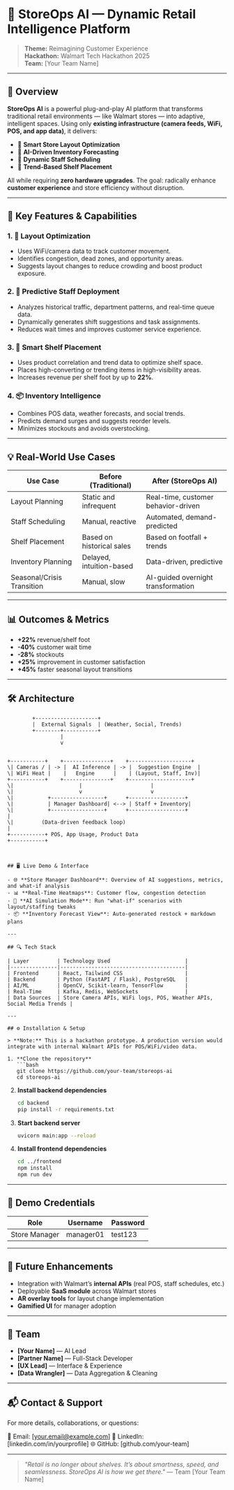 
# 🧠 StoreOps AI — Dynamic Retail Intelligence Platform

> **Theme:** Reimagining Customer Experience  
> **Hackathon:** Walmart Tech Hackathon 2025  
> **Team:** [Your Team Name]  

---

## 🚀 Overview

**StoreOps AI** is a powerful plug-and-play AI platform that transforms traditional retail environments — like Walmart stores — into adaptive, intelligent spaces. Using only **existing infrastructure (camera feeds, WiFi, POS, and app data)**, it delivers:

- 📐 **Smart Store Layout Optimization**
- 🧠 **AI-Driven Inventory Forecasting**
- 🧍 **Dynamic Staff Scheduling**
- 🧾 **Trend-Based Shelf Placement**

All while requiring **zero hardware upgrades**. The goal: radically enhance **customer experience** and store efficiency without disruption.

---

## 🔧 Key Features & Capabilities

### 1. 📐 Layout Optimization
- Uses WiFi/camera data to track customer movement.
- Identifies congestion, dead zones, and opportunity areas.
- Suggests layout changes to reduce crowding and boost product exposure.

### 2. 🧍 Predictive Staff Deployment
- Analyzes historical traffic, department patterns, and real-time queue data.
- Dynamically generates shift suggestions and task assignments.
- Reduces wait times and improves customer service experience.

### 3. 🛒 Smart Shelf Placement
- Uses product correlation and trend data to optimize shelf space.
- Places high-converting or trending items in high-visibility areas.
- Increases revenue per shelf foot by up to **22%**.

### 4. 📦 Inventory Intelligence
- Combines POS data, weather forecasts, and social trends.
- Predicts demand surges and suggests reorder levels.
- Minimizes stockouts and avoids overstocking.

---

## 💡 Real-World Use Cases

| Use Case                          | Before (Traditional)            | After (StoreOps AI)                    |
|----------------------------------|----------------------------------|----------------------------------------|
| Layout Planning                  | Static and infrequent            | Real-time, customer behavior-driven    |
| Staff Scheduling                 | Manual, reactive                 | Automated, demand-predicted            |
| Shelf Placement                  | Based on historical sales        | Based on footfall + trends             |
| Inventory Planning               | Delayed, intuition-based         | Data-driven, predictive                |
| Seasonal/Crisis Transition       | Manual, slow                     | AI-guided overnight transformation     |

---

## 📊 Outcomes & Metrics

- **+22%** revenue/shelf foot
- **-40%** customer wait time
- **-28%** stockouts
- **+25%** improvement in customer satisfaction
- **+45%** faster seasonal layout transitions

---

## 🛠️ Architecture


            +--------------------+
            |  External Signals  | (Weather, Social, Trends)
            +--------+-----------+
                     |
                     v
```

+-----------+    +---------------+    +--------------------+
\| Cameras / | -> |  AI Inference | -> |  Suggestion Engine  |
\| WiFi Heat |    |   Engine      |    | (Layout, Staff, Inv)|
+-----------+    +---------------+    +--------------------+
\|                     |                      |
\|                     v                      v
\|           +-----------------+      +------------------+
\|           | Manager Dashboard| <--> | Staff + Inventory|
\|           +-----------------+      +------------------+
|
\|         (Data-driven feedback loop)
|
+-----------+ POS, App Usage, Product Data
+-----------+



## 🖥️ Live Demo & Interface

- 🌐 **Store Manager Dashboard**: Overview of AI suggestions, metrics, and what-if analysis
- 📊 **Real-Time Heatmaps**: Customer flow, congestion detection
- 🤖 **AI Simulation Mode**: Run "what-if" scenarios with layout/staffing tweaks
- 📦 **Inventory Forecast View**: Auto-generated restock + markdown plans

---

## 🔍 Tech Stack

| Layer         | Technology Used                        |
|---------------|----------------------------------------|
| Frontend      | React, Tailwind CSS                    |
| Backend       | Python (FastAPI / Flask), PostgreSQL   |
| AI/ML         | OpenCV, Scikit-learn, TensorFlow       |
| Real-Time     | Kafka, Redis, WebSockets               |
| Data Sources  | Store Camera APIs, WiFi logs, POS, Weather APIs, Social Media Trends |

---

## ⚙️ Installation & Setup

> **Note:** This is a hackathon prototype. A production version would integrate with internal Walmart APIs for POS/WiFi/video data.

1. **Clone the repository**
   ```bash
   git clone https://github.com/your-team/storeops-ai
   cd storeops-ai
````

2. **Install backend dependencies**

   ```bash
   cd backend
   pip install -r requirements.txt
   ```

3. **Start backend server**

   ```bash
   uvicorn main:app --reload
   ```

4. **Install frontend dependencies**

   ```bash
   cd ../frontend
   npm install
   npm run dev
   ```

---

## 🧪 Demo Credentials

| Role          | Username  | Password |
| ------------- | --------- | -------- |
| Store Manager | manager01 | test123  |

---

## 📌 Future Enhancements

* Integration with Walmart’s **internal APIs** (real POS, staff schedules, etc.)
* Deployable **SaaS module** across Walmart stores
* **AR overlay tools** for layout change implementation
* **Gamified UI** for manager adoption

---

## 🙌 Team

* **\[Your Name]** — AI Lead
* **\[Partner Name]** — Full-Stack Developer
* **\[UX Lead]** — Interface & Experience
* **\[Data Wrangler]** — Data Aggregation & Cleaning

---

## 📬 Contact & Support

For more details, collaborations, or questions:

📧 Email: \[[your.email@example.com](mailto:your.email@example.com)]
🔗 LinkedIn: \[linkedin.com/in/yourprofile]
🌐 GitHub: \[github.com/your-team]

---

> *"Retail is no longer about shelves. It’s about smartness, speed, and seamlessness. StoreOps AI is how we get there."*
> — Team \[Your Team Name]


